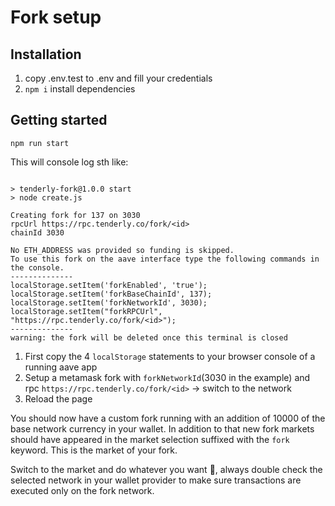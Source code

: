 # Fork setup

## Installation

1. copy .env.test to .env and fill your credentials
2. `npm i` install dependencies

## Getting started

```
npm run start
```

This will console log sth like:

``` ✔  6s 

> tenderly-fork@1.0.0 start
> node create.js

Creating fork for 137 on 3030
rpcUrl https://rpc.tenderly.co/fork/<id>
chainId 3030

No ETH_ADDRESS was provided so funding is skipped.
To use this fork on the aave interface type the following commands in the console.
--------------
localStorage.setItem('forkEnabled', 'true');
localStorage.setItem('forkBaseChainId', 137);
localStorage.setItem('forkNetworkId', 3030);
localStorage.setItem("forkRPCUrl", "https://rpc.tenderly.co/fork/<id>");
--------------
warning: the fork will be deleted once this terminal is closed
```

1. First copy the 4 `localStorage` statements to your browser console of a running aave app
2. Setup a metamask fork with `forkNetworkId`(3030 in the example) and rpc `https://rpc.tenderly.co/fork/<id>` -> switch to the network
3. Reload the page

You should now have a custom fork running with an addition of 10000 of the base network currency in your wallet.
In addition to that new fork markets should have appeared in the market selection suffixed with the `fork` keyword.
This is the market of your fork.

Switch to the market and do whatever you want :tada:, always double check the selected network in your wallet provider to make sure transactions are executed only on the fork network.
